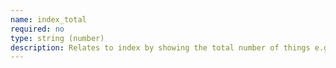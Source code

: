 ```yaml
---
name: index_total
required: no
type: string (number)
description: Relates to index by showing the total number of things e.g. tabs or accordion sections.
---
```

